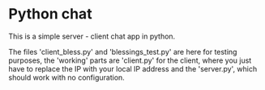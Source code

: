 # Python chat

This is a simple server - client chat app in python.

The files 'client_bless.py' and 'blessings_test.py' are here for testing purposes, the 'working' parts are 'client.py' for the client, where you just have to replace the IP with your local IP address and the 'server.py', which should work with no configuration.
